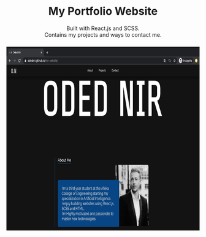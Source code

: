 <div align="center">
  <h1>
    My Portfolio Website
  </h1>
</div>

<div align="center">
  Built with React.js and SCSS.
</div>
<div align="center">
  Contains my projects and ways to contact me.
</div>

###

<div align="center">
  <img alt="screen-shot" src="./public/media/screen-shot1.png" width="768" height="480" />
</div>
